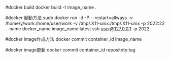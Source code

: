 
#docker build
docker build -t image_name .

#docker 起動方法
sudo docker run -d -P --restart=allways -v /home/y/work:/home/user/work -v /tmp/.X11-unix:/tmp/.X11-unix  -p 2022:22 --name docker_name image_name:latest
ssh user@127.0.0.1 -p 2022


#docker image作成方法
docker commit container_id image_name


#docker image更新
docker commit container_id repositoty:tag



